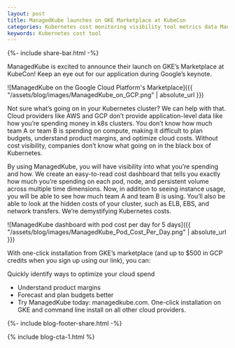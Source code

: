 ```yaml
---
layout: post
title: ManagedKube launches on GKE Marketplace at KubeCon
categories: Kubernetes cost monitoring visibility tool metrics data ManagedKube
keywords: Kubernetes cost tool
---
```

{%- include share-bar.html -%}

ManagedKube is excited to announce their launch on GKE’s Marketplace at KubeCon! Keep an eye out for our application during Google’s keynote.

![ManagedKube on the Google Cloud Platform's Marketplace]({{ "/assets/blog/images/ManagedKube_on_GCP.png" | absolute_url }})

Not sure what’s going on in your Kubernetes cluster? We can help with that. Cloud providers like AWS and GCP don’t provide application-level data like how you’re spending money in k8s clusters. You don’t know how much team A or team B is spending on compute, making it difficult to plan budgets, understand product margins, and optimize cloud costs. Without cost visibility, companies don’t know what going on in the black box of Kubernetes.

By using ManagedKube, you will have visibility into what you’re spending and how. We create an easy-to-read cost dashboard that tells you exactly how much you’re spending on each pod, node, and persistent volume across multiple time dimensions. Now, in addition to seeing instance usage, you will be able to see how much team A and team B is using. You’ll also be able to look at the hidden costs of your cluster, such as ELB, EBS, and network transfers. We’re demystifying Kubernetes costs.

![ManagedKube dashboard with pod cost per day for 5 days]({{ "/assets/blog/images/ManagedKube_Pod_Cost_Per_Day.png" | absolute_url }})

With one-click installation from GKE’s marketplace (and up to $500 in GCP credits when you sign up using our link), you can:

Quickly identify ways to optimize your cloud spend
- Understand product margins
- Forecast and plan budgets better
- Try ManagedKube today: managedkube.com. One-click installation on GKE and command line install on all other cloud providers.

<!-- Blog footer share -->
{%- include blog-footer-share.html -%}

{% include blog-cta-1.html %}
